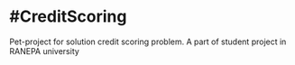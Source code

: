 #CreditScoring
==============================

Pet-project for solution credit sсoring problem. A part of student project in RANEPA university
